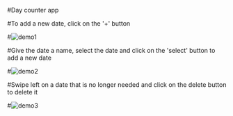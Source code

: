 #Day counter app

#To add a new date, click on the '+' button

#![demo1](https://i.imgur.com/lEoNmVn.png)

#Give the date a name, select the date and click on the 'select' button to add a new date

#![demo2](https://i.imgur.com/iynD9SZ.png)

#Swipe left on a date that is no longer needed and click on the delete button to delete it

#![demo3](https://i.imgur.com/DfyRaVk.png)